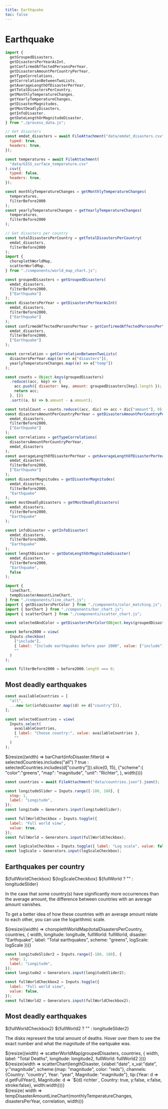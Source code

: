 ```yaml
---
title: Earthquake
toc: false
---
```


# Earthquake

<!-- Load and transform the data -->
<style>
.hero {
display: flex;
flex-direction: column;
align-items: center;
font-family: var(--sans-serif);
margin: 4rem 0 8rem;
text-wrap: balance;
text-align: center;
}

.hero h1 {
margin: 2rem 0;
max-width: none;
font-size: 14vw;
font-weight: 900;
line-height: 1;
background: linear-gradient(30deg, var(--theme-foreground-focus), currentColor);
-webkit-background-clip: text;
-webkit-text-fill-color: transparent;
background-clip: text;
}

.hero h2 {
margin: 0;
max-width: 34em;
font-size: 20px;
font-style: initial;
font-weight: 500;
line-height: 1.5;
color: var(--theme-foreground-muted);
}

@media (min-width: 640px) {
.hero h1 {
font-size: 90px;
}
}

</style>

```js
import {
  getGroupedDisasters,
  getDisastersPerYearAsInt,
  getConfirmedAffectedPersonsPerYear,
  getDisastersAmountPerCountryPerYear,
  getTypeCorrelations,
  getCorrelationBetweenTwoLists,
  getAverageLengthOfDisasterPerYear,
  getTotalDisastersPerCountry,
  getMonthlyTemperatureChanges,
  getYearlyTemperatureChanges,
  getDisasterMagnitudes,
  getMostDeadlyDisasters,
  getInfoDisaster,
  getDateLengthOrMagnitudeDisaster,
} from "./process_data.js";

// Get disasters
const emdat_disasters = await FileAttachment("data/emdat_disasters.csv").csv({
  typed: true,
  headers: true,
});

const temperatures = await FileAttachment(
  "data/GISS_surface_temperature.csv"
).csv({
  typed: false,
  headers: true,
});

const monthlyTemperatureChanges = getMonthlyTemperatureChanges(
  temperatures,
  filterBefore2000
);
const yearlyTemperatureChanges = getYearlyTemperatureChanges(
  temperatures,
  filterBefore2000
);

// Get disasters per country
const totalDisastersPerCountry = getTotalDisastersPerCountry(
  emdat_disasters,
  filterBefore2000
);
import {
  choroplethWorldMap,
  scatterWorldMap,
} from "./components/world_map_chart.js";

const groupedDisasters = getGroupedDisasters(
  emdat_disasters,
  filterBefore2000,
  ["Earthquake"]
);
const disastersPerYear = getDisastersPerYearAsInt(
  emdat_disasters,
  filterBefore2000,
  ["Earthquake"]
);
const confirmedAffectedPersonsPerYear = getConfirmedAffectedPersonsPerYear(
  emdat_disasters,
  filterBefore2000,
  ["Earthquake"]
);

const correlation = getCorrelationBetweenTwoLists(
  disastersPerYear.map((e) => e["disasters"]),
  yearlyTemperatureChanges.map((e) => e["temp"])
);

const counts = Object.keys(groupedDisasters)
  .reduce((acc, key) => {
    acc.push({ disaster: key, amount: groupedDisasters[key].length });
    return acc;
  }, [])
  .sort((a, b) => b.amount - a.amount);

const totalCount = counts.reduce((acc, dic) => acc + dic["amount"], 0);
const disastersAmountPerCountryPerYear = getDisastersAmountPerCountryPerYear(
  emdat_disasters,
  filterBefore2000,
  ["Earthquake"]
);
const correlations = getTypeCorrelations(
  disastersAmountPerCountryPerYear,
  emdat_disasters
);
const averageLengthOfDisasterPerYear = getAverageLengthOfDisasterPerYear(
  emdat_disasters,
  filterBefore2000,
  ["Earthquake"]
);
const disasterMagnitudes = getDisasterMagnitudes(
  emdat_disasters,
  filterBefore2000,
  "Earthquake"
);
const mostDeadlyDisasters = getMostDeadlyDisasters(
  emdat_disasters,
  filterBefore2000,
  "Earthquake"
);

const infoDisaster = getInfoDisaster(
  emdat_disasters,
  filterBefore2000,
  "Earthquake"
);
const lengthDisaster = getDateLengthOrMagnitudeDisaster(
  emdat_disasters,
  filterBefore2000,
  "Earthquake",
  false
);
```

```js
import {
  lineChart,
  tempDisasterAmountLineChart,
} from "./components/line_chart.js";
import { getDisastersPerColor } from "./components/color_matching.js";
import { barChart } from "./components/bar_chart.js";
import { scatterChart } from "./components/scatter_chart.js";
```

```js
const selectedAndColor = getDisastersPerColor(Object.keys(groupedDisasters));
```

```js
const before2000 = view(
  Inputs.checkbox(
    ["include"],
    { label: "Include earthquakes before year 2000", value: ["include"] },
    ""
  )
);
```

```js
const filterBefore2000 = before2000.length === 0;
```

## Most deadly earthquakes

```js
const availableCountries = [
  "all",
  ...new Set(infoDisaster.map((d) => d["country"])),
];

const selectedCountries = view(
  Inputs.select(
    availableCountries,
    { label: "Choose country:", value: availableCountries },
    ""
  )
);
```

<div>
    <div>
        ${resize((width) => barChart(infoDisaster.filter(d => selectedCountries.includes("all") ? true : selectedCountries.includes(d["country"])).slice(0, 15),
            {"scheme":{
                "color":"greens",
                "map": "magnitude",
                "unit": "Richter",
            }, width}))}
    </div>
</div>

```js
const countries = await FileAttachment("data/countries.json").json();

const longitudeSlider = Inputs.range([-180, 180], {
  step: 1,
  label: "Longitude",
});
const longitude = Generators.input(longitudeSlider);

const fullWorldCheckbox = Inputs.toggle({
  label: "Full world view",
  value: true,
});
const fullWorld = Generators.input(fullWorldCheckbox);

const logScaleCheckbox = Inputs.toggle({ label: "Log scale", value: false });
const logScale = Generators.input(logScaleCheckbox);
```

## Earthquakes per country

<div class="grid grid-cols-2">
    <div>
        ${fullWorldCheckbox}
        ${logScaleCheckbox}
        ${fullWorld ? "" : longitudeSlider}
        <p>In the case that some country(s) have significantly more occurrences than the average amount, the difference between countries with an average amount vanishes. </p>
        <p>To get a better idea of how these countries with an average amount relate to each other, you can use the logarithmic scale.</p>
    </div>
    <div class="">
        ${resize((width) => choroplethWorldMap(totalDisastersPerCountry, countries, {
            width, 
            longitude: longitude,
            fullWorld: fullWorld,
            disaster: "Earthquake",
            label: "Total earthquakes",
            scheme: "greens",
            logScale: logScale
        }))}
    </div>
</div>

```js
const longitudeSlider2 = Inputs.range([-180, 180], {
  step: 1,
  label: "Longitude",
});
const longitude2 = Generators.input(longitudeSlider2);

const fullWorldCheckbox2 = Inputs.toggle({
  label: "Full world view",
  value: false,
});
const fullWorld2 = Generators.input(fullWorldCheckbox2);
```

## Most deadly earthquakes

<div class="grid grid-cols-2">
    <div>
        ${fullWorldCheckbox2}
        ${fullWorld2 ? "" : longitudeSlider2}
        <p>The disks represent the total amount of deaths. Hover over them to see the exact number and what the magnitude of the eartquake was.</p>
    </div>
    <div>
        ${resize((width) => scatterWorldMap(groupedDisasters, countries, {
            width, 
            label: "Total Deaths", 
            longitude: longitude2, 
            fullWorld: fullWorld2
        }))}
    </div>
</div>

<div>
    ${resize(width => scatterChart(lengthDisaster, {xlabel:"date", x_val:"date", y:"magnitude", scheme:{map: "magnitude", color: "reds"}, channels: {Country: "country", Year: "year", Magnitude: "magnitude"}, tip:{Year: d => d.getFullYear(), Magnitude: d => `${d} richter`, Country: true, y:false, x:false, stroke:false}, width:width}))}
</div>

<div class="grid" style="grid-auto-rows: 600px;">
  <div class="card">
    ${resize( width => tempDisasterAmountLineChart(monthlyTemperatureChanges, disastersPerYear, correlation, width))}
  </div>
</div>
